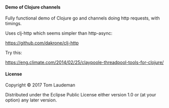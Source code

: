 
#### Demo of Clojure channels

Fully functional demo of Clojure go and channels doing http requests, with timings.


Uses clj-http which seems simpler than http-async:

https://github.com/dakrone/clj-http



Try this:

https://eng.climate.com/2014/02/25/claypoole-threadpool-tools-for-clojure/

#### License

Copyright © 2017 Tom Laudeman

Distributed under the Eclipse Public License either version 1.0 or (at
your option) any later version.
